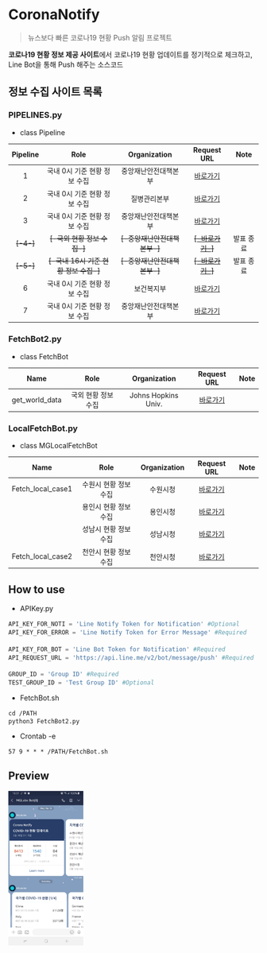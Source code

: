 # CoronaNotify

> 뉴스보다 빠른 코로나19 현황 Push 알림 프로젝트  

**코로나19 현황 정보 제공 사이트**에서 코로나19 현황 업데이트를 정기적으로 체크하고, Line Bot을 통해 Push 해주는 소스코드

## 정보 수집 사이트 목록  

### PIPELINES.py

*  class Pipeline

| Pipeline | Role | Organization | Request URL | Note |
| :------: | :------: | :------: | :------: | :------: |
| 1 | 국내 0시 기준 현황 정보 수집 | 중앙재난안전대책본부 | [바로가기](http://ncov.mohw.go.kr/bdBoardList_Real.do?brdId=&brdGubun=&ncvContSeq=&contSeq=&board_id=&gubun=) |
| 2 | 국내 0시 기준 현황 정보 수집 | 질병관리본부 | [바로가기](https://www.cdc.go.kr/board/board.es?mid=a20501000000&bid=0015) | 
| 3 | 국내 0시 기준 현황 정보 수집 | 중앙재난안전대책본부 | [바로가기](http://ncov.mohw.go.kr/tcmBoardList.do?brdId=&brdGubun=&dataGubun=&ncvContSeq=&contSeq=&board_id=140&gubun=) |
| ~~[-4-]~~ | ~~[-국외 현황 정보 수집-]~~ | ~~[-중앙재난안전대책본부-]~~ | [~~[-바로가기-]~~](http://ncov.mohw.go.kr/bdBoardList_Real.do?brdId=&brdGubun=&ncvContSeq=&contSeq=&board_id=&gubun=) | 발표 종료 |
| ~~[-5-]~~ | ~~[-국내 16시 기준 현황 정보 수집-]~~ | ~~[-중앙재난안전대책본부-]~~ | [~~[-바로가기-]~~](http://ncov.mohw.go.kr/bdBoardList_Real.do?brdId=&brdGubun=&ncvContSeq=&contSeq=&board_id=&gubun=) | 발표 종료 |
| 6 | 국내 0시 기준 현황 정보 수집 | 보건복지부 | [바로가기](http://www.mohw.go.kr/react/al/sal0301ls.jsp?PAR_MENU_ID=04&MENU_ID=0403) |
| 7 | 국내 0시 기준 현황 정보 수집 | 중앙재난안전대책본부 | [바로가기](http://ncov.mohw.go.kr/) |

### FetchBot2.py

*  class FetchBot

| Name | Role | Organization | Request URL | Note |
| :------: | :------: | :------: | :------: | :------ |
| get_world_data | 국외 현황 정보 수집 | Johns Hopkins Univ. | [바로가기](https://services1.arcgis.com/0MSEUqKaxRlEPj5g/arcgis/rest/services/ncov_cases/FeatureServer/2/query?f=json&where=Confirmed%20%3E%200&returnGeometry=false&spatialRel=esriSpatialRelIntersects&outFields=*&orderByFields=Confirmed%20desc&resultOffset=0&resultRecordCount=200&cacheHint=true)

### LocalFetchBot.py

*  class MGLocalFetchBot

| Name | Role | Organization | Request URL | Note |
| :------: | :------: | :------: | :------: | :------ |
| Fetch_local_case1 | 수원시 현황 정보 수집 | 수원시청 | [바로가기](https://www.cdc.go.kr/board/board.es?mid=a20501000000&bid=0015) | 
|  | 용인시 현황 정보 수집 | 용인시청 | [바로가기](http://www.yongin.go.kr/index.do) | 
|  | 성남시 현황 정보 수집 | 성남시청 | [바로가기](http://www.seongnam.go.kr/coronaIndex.html) |
| Fetch_local_case2 | 천안시 현황 정보 수집 | 천안시청 | [바로가기](http://27.101.50.5/prog/stat/corona/json.do) |

## How to use

*  APIKey.py
```python
API_KEY_FOR_NOTI = 'Line Notify Token for Notification' #Optional
API_KEY_FOR_ERROR = 'Line Notify Token for Error Message' #Required

API_KEY_FOR_BOT = 'Line Bot Token for Notification' #Required
API_REQUEST_URL = 'https://api.line.me/v2/bot/message/push' #Required

GROUP_ID = 'Group ID' #Required
TEST_GROUP_ID = 'Test Group ID' #Optional
```
*  FetchBot.sh

```
cd /PATH
python3 FetchBot2.py
```


*  Crontab -e

```
57 9 * * * /PATH/FetchBot.sh
```

## Preview
<img src="/docs/v3.jpg" width="30%">